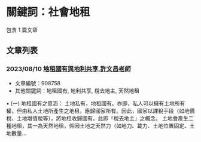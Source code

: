 # 關鍵詞：社會地租

包含 1 篇文章

## 文章列表

### 2023/08/10 [地租國有與地利共享,許文昌老師](../../articles/908758_%E5%9C%B0%E7%A7%9F%E5%9C%8B%E6%9C%89%E8%88%87%E5%9C%B0%E5%88%A9%E5%85%B1%E4%BA%AB%2C%E8%A8%B1%E6%96%87%E6%98%8C%E8%80%81%E5%B8%AB.md)
- 文章編號：908758
- 其他關鍵詞：地租國有, 地利共享, 稅去地主, 天然地租

• (一) 地租國有之意涵： 土地私有，地租國有。亦即，私人可以擁有土地所有權，但由私人土地所產生之地租，應歸國家所有。因此，國家以課稅手段（如地價稅、土地增值稅等），將地租收歸國有。此即「稅去地主」之概念。 土地會產生二種地租，其一為天然地租，係因土地之天然力（如地力、載力、土地位置固定、土地數量...
